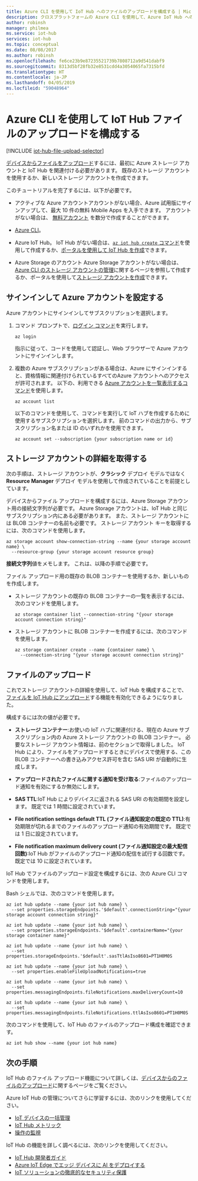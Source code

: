 ```yaml
---
title: Azure CLI を使用して IoT Hub へのファイルのアップロードを構成する | Microsoft Docs
description: クロスプラットフォームの Azure CLI を使用して、Azure IoT Hub へのファイルのアップロードを構成する方法です。
author: robinsh
manager: philmea
ms.service: iot-hub
services: iot-hub
ms.topic: conceptual
ms.date: 08/08/2017
ms.author: robinsh
ms.openlocfilehash: fe6ce23b9e87235521739b7808712a9d541dabf9
ms.sourcegitcommit: 8313d5bf28fb32e8531cdd4a3054065fa7315bfd
ms.translationtype: HT
ms.contentlocale: ja-JP
ms.lasthandoff: 04/05/2019
ms.locfileid: "59048964"
---
```

# <a name="configure-iot-hub-file-uploads-using-azure-cli"></a>Azure CLI を使用して IoT Hub ファイルのアップロードを構成する

[!INCLUDE [iot-hub-file-upload-selector](../../includes/iot-hub-file-upload-selector.md)]

[デバイスからファイルをアップロード](iot-hub-devguide-file-upload.md)するには、最初に Azure ストレージ アカウントと IoT Hub を関連付ける必要があります。 既存のストレージ アカウントを使用するか、新しいストレージ アカウントを作成できます。

このチュートリアルを完了するには、以下が必要です。

* アクティブな Azure アカウントアカウントがない場合、Azure 試用版にサインアップして、最大 10 件の無料 Mobile Apps を入手できます。 アカウントがない場合は、 [無料アカウント](https://azure.microsoft.com/pricing/free-trial/) を数分で作成することができます。

* [Azure CLI](https://docs.microsoft.com/cli/azure/install-azure-cli?view=azure-cli-latest)。

* Azure IoT Hub。 IoT Hub がない場合は、[`az iot hub create` コマンド](https://docs.microsoft.com/cli/azure/iot/hub#az-iot-hub-create)を使用して作成するか、[ポータルを使用して IoT Hub を作成](iot-hub-create-through-portal.md)できます。

* Azure Storage のアカウント Azure Storage アカウントがない場合は、[Azure CLI のストレージ アカウントの管理](../storage/common/storage-azure-cli.md#manage-storage-accounts)に関するページを参照して作成するか、ポータルを使用して[ストレージ アカウントを作成](../storage/common/storage-create-storage-account.md)できます。

## <a name="sign-in-and-set-your-azure-account"></a>サインインして Azure アカウントを設定する

Azure アカウントにサインインしてサブスクリプションを選択します。

1. コマンド プロンプトで、[ログイン コマンド](https://docs.microsoft.com/cli/azure/get-started-with-azure-cli?view=azure-cli-latest)を実行します。

    ```azurecli
    az login
    ```

    指示に従って、コードを使用して認証し、Web ブラウザーで Azure アカウントにサインインします。

2. 複数の Azure サブスクリプションがある場合は、Azure にサインインすると、資格情報に関連付けられているすべてのAzure アカウントへのアクセスが許可されます。 以下の、利用できる [Azure アカウントを一覧表示するコマンド](https://docs.microsoft.com/cli/azure/account)を使用します。

    ```azurecli
    az account list
    ```

    以下のコマンドを使用して、コマンドを実行して IoT ハブを作成するために使用するサブスクリプションを選択します。 前のコマンドの出力から、サブスクリプション名または ID のいずれかを使用できます。

    ```azurecli
    az account set --subscription {your subscription name or id}
    ```

## <a name="retrieve-your-storage-account-details"></a>ストレージ アカウントの詳細を取得する

次の手順は、ストレージ アカウントが、**クラシック** デプロイ モデルではなく **Resource Manager** デプロイ モデルを使用して作成されていることを前提としています。

デバイスからファイル アップロードを構成するには、Azure Storage アカウント用の接続文字列が必要です。 Azure Storage アカウントは、IoT Hub と同じサブスクリプション内にある必要があります。 また、ストレージ アカウントには BLOB コンテナーの名前も必要です。 ストレージ アカウント キーを取得するには、次のコマンドを使用します。

```azurecli
az storage account show-connection-string --name {your storage account name} \
  --resource-group {your storage account resource group}
```

**接続文字列**値をメモします。 これは、以降の手順で必要です。

ファイル アップロード用の既存の BLOB コンテナーを使用するか、新しいものを作成します。

* ストレージ アカウントの既存の BLOB コンテナーの一覧を表示するには、次のコマンドを使用します。

    ```azurecli
    az storage container list --connection-string "{your storage account connection string}"
    ```

* ストレージ アカウントに BLOB コンテナーを作成するには、次のコマンドを使用します。

    ```azurecli
    az storage container create --name {container name} \
      --connection-string "{your storage account connection string}"
    ```

## <a name="file-upload"></a>ファイルのアップロード

これでストレージ アカウントの詳細を使用して、IoT Hub を構成することで、[ファイルを IoT Hub にアップロード](iot-hub-devguide-file-upload.md)する機能を有効化できるようになりました。

構成するには次の値が必要です。

* **ストレージ コンテナー**:お使いの IoT ハブに関連付ける、現在の Azure サブスクリプション内の Azure ストレージ アカウントの BLOB コンテナー。 必要なストレージ アカウント情報は、前のセクションで取得しました。 IoT Hub により、ファイルをアップロードするときにデバイスで使用する、この BLOB コンテナーへの書き込みアクセス許可を含む SAS URI が自動的に生成します。

* **アップロードされたファイルに関する通知を受け取る**:ファイルのアップロード通知を有効にするか無効にします。

* **SAS TTL**:IoT Hub によりデバイスに返される SAS URI の有効期間を設定します。 既定では 1 時間に設定されています。

* **File notification settings default TTL (ファイル通知設定の既定の TTL)**:有効期限が切れるまでのファイルのアップロード通知の有効期間です。 既定では 1 日に設定されています。

* **File notification maximum delivery count (ファイル通知設定の最大配信回数)**:IoT Hub がファイルのアップロード通知の配信を試行する回数です。 既定では 10 に設定されています。

IoT Hub でファイルのアップロード設定を構成するには、次の Azure CLI コマンドを使用します。

<!--Robinsh this is out of date, add cloud powershell -->

Bash シェルでは、次のコマンドを使用します。

```azurecli
az iot hub update --name {your iot hub name} \
  --set properties.storageEndpoints.'$default'.connectionString="{your storage account connection string}"

az iot hub update --name {your iot hub name} \
  --set properties.storageEndpoints.'$default'.containerName="{your storage container name}"

az iot hub update --name {your iot hub name} \
  --set properties.storageEndpoints.'$default'.sasTtlAsIso8601=PT1H0M0S

az iot hub update --name {your iot hub name} \
  --set properties.enableFileUploadNotifications=true

az iot hub update --name {your iot hub name} \
  --set properties.messagingEndpoints.fileNotifications.maxDeliveryCount=10

az iot hub update --name {your iot hub name} \
  --set properties.messagingEndpoints.fileNotifications.ttlAsIso8601=PT1H0M0S
```

次のコマンドを使用して、IoT Hub のファイルのアップロード構成を確認できます。

```azurecli
az iot hub show --name {your iot hub name}
```

## <a name="next-steps"></a>次の手順

IoT Hub のファイル アップロード機能について詳しくは、[デバイスからのファイルのアップロード](iot-hub-devguide-file-upload.md)に関するページをご覧ください。

Azure IoT Hub の管理についてさらに学習するには、次のリンクを使用してください。

* [IoT デバイスの一括管理](iot-hub-bulk-identity-mgmt.md)
* [IoT Hub メトリック](iot-hub-metrics.md)
* [操作の監視](iot-hub-operations-monitoring.md)

IoT Hub の機能を詳しく調べるには、次のリンクを使用してください。

* [IoT Hub 開発者ガイド](iot-hub-devguide.md)
* [Azure IoT Edge でエッジ デバイスに AI をデプロイする](../iot-edge/tutorial-simulate-device-linux.md)
* [IoT ソリューションの徹底的なセキュリティ保護](../iot-fundamentals/iot-security-ground-up.md)
